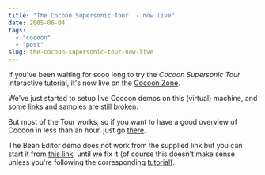 ```yaml
---
title: "The Cocoon Supersonic Tour  - now live"
date: 2005-06-04
tags: 
  - "cocoon"
  - "post"
slug: the-cocoon-supersonic-tour-now-live
---
```


If you've been waiting for sooo long to try the _Cocoon Supersonic Tour_ interactive tutorial, it's now live on the [Cocoon Zone](http://cocoon.zones.apache.org/).

We've just started to setup live Cocoon demos on this (virtual) machine, and some links and samples are still broken.

But most of the Tour works, so if you want to have a good overview of Cocoon in less than an hour, just go [there](http://cocoon.zones.apache.org/).

The Bean Editor demo does not work from the supplied link but you can start it from [this link](http://cocoon.zones.apache.org/demos/release/samples/blocks/tour/bean-editor/view/allTasks), until we fix it (of course this doesn't make sense unless you're following the corresponding [tutorial](http://cocoon.zones.apache.org/demos/release/samples/blocks/tour/bean-editor/docs/index.html)).
